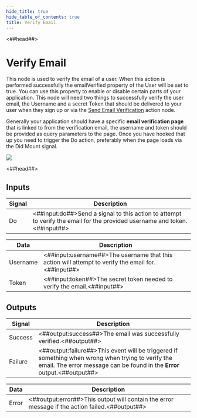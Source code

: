 ```yaml
---
hide_title: true
hide_table_of_contents: true
title: Verify Email
---
```


<##head##>

# Verify Email

This node is used to verify the email of a user. When this action is performed successfully the <span className="ndl-data">emailVerified</span> property of the <span className="ndl-data">User</span> will be set to true. You can use this property to enable or disable certain parts of your application. This node will need two things to successfully verify the user email, the <span className="ndl-data">Username</span> and a secret <span className="ndl-data">Token</span> that should be delivered to your user when they sign up or via the [Send Email Verification](/nodes/data/user/send-email-verification) action node.

Generally your application should have a specific **email verification page** that is linked to from the verification email, the username and token should be provided as query parameters to the page. Once you have hooked that up you need to trigger the <span className="ndl-signal">Do</span> action, preferably when the page loads via the <span className="ndl-signal">Did Mount</span> signal.

<div className="ndl-image-with-background l">

![](nodes/data/user/verify-email/verify-email.png)

</div>

<##head##>

## Inputs

| Signal                                 | Description                                                                                                               |
| -------------------------------------- | ------------------------------------------------------------------------------------------------------------------------- |
| <span className="ndl-signal">Do</span> | <##input:do##>Send a signal to this action to attempt to verify the email for the provided username and token.<##input##> |

| Data                                       | Description                                                                                        |
| ------------------------------------------ | -------------------------------------------------------------------------------------------------- |
| <span className="ndl-data">Username</span> | <##input:username##>The username that this action will attempt to verify the email for.<##input##> |
| <span className="ndl-data">Token</span>    | <##input:token##>The secret token needed to verify the email.<##input##>                           |

## Outputs

| Signal                                      | Description                                                                                                                                                                   |
| ------------------------------------------- | ----------------------------------------------------------------------------------------------------------------------------------------------------------------------------- |
| <span className="ndl-signal">Success</span> | <##output:success##>The email was successfully verified.<##output##>                                                                                                          |
| <span className="ndl-signal">Failure</span> | <##output:failure##>This event will be triggered if something when wrong when trying to verify the email. The error message can be found in the **Error** output.<##output##> |

| Data                                    | Description                                                                                    |
| --------------------------------------- | ---------------------------------------------------------------------------------------------- |
| <span className="ndl-data">Error</span> | <##output:error##>This output will contain the error message if the action failed.<##output##> |
